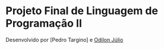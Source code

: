# Projeto Final de Linguagem de Programação II
Desenvolvido  por   [Pedro Targino] e
                    [Odilon Júlio](https://github.com/OdilonJulio)    
